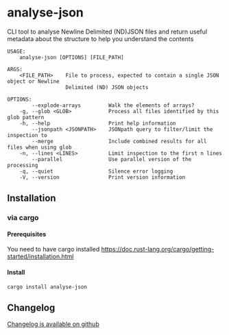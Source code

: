 # analyse-json
CLI tool to analyse Newline Delimited (ND)JSON files and return useful metadata
about the structure to help you understand the contents

```
USAGE:
    analyse-json [OPTIONS] [FILE_PATH]

ARGS:
    <FILE_PATH>    File to process, expected to contain a single JSON object or Newline
                   Delimited (ND) JSON objects

OPTIONS:
        --explode-arrays         Walk the elements of arrays?
    -g, --glob <GLOB>            Process all files identified by this glob pattern
    -h, --help                   Print help information
        --jsonpath <JSONPATH>    JSONpath query to filter/limit the inspection to
        --merge                  Include combined results for all files when using glob
    -n, --lines <LINES>          Limit inspection to the first n lines
        --parallel               Use parallel version of the processing
    -q, --quiet                  Silence error logging
    -V, --version                Print version information
```

## Installation
### via cargo
#### Prerequisites
You need to have cargo installed
https://doc.rust-lang.org/cargo/getting-started/installation.html
#### Install
```
cargo install analyse-json
```

## Changelog

[Changelog is available on github](https://github.com/cbrown1234/analyse-json/blob/master/CHANGELOG.md)
